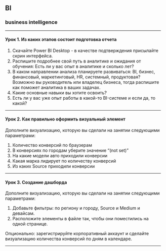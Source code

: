 ## BI
### business intelligence
______________________
#### Урок 1. Из каких этапов состоит подготовка отчета

1. Скачайте Power BI Desktop - в качестве подтверждения присылайте скрин интерфейса.
2. Распишите подробнее свой путь в аналитике и ожидания от обучения:
Есть ли у вас опыт в аналитике и сколько лет?
3. В каком направлении анализа планируете развиваться: BI, бизнес, финансовый, маркетинговый, HR, системный, продуктовая? Возможно вы руководитель или владелец бизнеса, тогда распишите как поможет аналитика в ваших задачах.
4. Какие основные навыки вы хотите освоить?
5. Есть ли у вас уже опыт работы в какой-то BI-системе и если да, то какой?
______________________

#### Урок 2. Как правильно оформить визуальный элемент

Дополните визуализацию, которую вы сделали на занятии следующими параметрами:
1. Количество конверсий по браузерам
2. В конверсиях по городам уберите значение “(not set)”
3. На какие модели авто приходили конверсии
4. Какая марка лидирует по количеству конверсий
5. Из каких Source приходили конверсии

_______________________

#### Урок 3. Создание дашборда

Дополните визуализацию, которую вы сделали на занятии следующими параметрами:
1. Добавьте фильтры: по региону и городу, Source и Medium и девайсам.
2. Расположите элементы в файле так, чтобы они поместились на одной странице.

Опционально: зарегистрируйте корпоративный аккаунт и сделайте визуализацию количества конверсий по дням в календаре.

_______________________